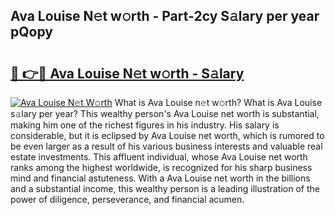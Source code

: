 ## Ava Louise N𝚎t w𝚘rth - Part-2cy S𝚊lary per year pQopy

# <h2><a href="http://gc054wh.nevu.top/?p=Ava+Louise">🔗 👉🔴 Ava Louise N𝚎t w𝚘rth - S𝚊lary</a></h2>

[![Ava Louise N𝚎t W𝚘rth](https://i.imgur.com/Oavwk0R.jpeg)](http://gc054wh.nevu.top/?p=Ava+Louise)
What is Ava Louise n𝚎t w𝚘rth? What is Ava Louise s𝚊lary per year?
This wealthy person's Ava Louise net worth is substantial, making him one of the richest figures in his industry. His salary is considerable, but it is eclipsed by Ava Louise net worth, which is rumored to be even larger as a result of his various business interests and valuable real estate investments. This affluent individual, whose Ava Louise net worth ranks among the highest worldwide, is recognized for his sharp business mind and financial astuteness. With a Ava Louise net worth in the billions and a substantial income, this wealthy person is a leading illustration of the power of diligence, perseverance, and financial acumen.
